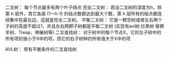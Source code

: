 二叉树：
    每个节点最多有两个叶子结点
完全二叉树：
    若设二叉树的深度为h，除第 h 层外，其它各层 (1～h-1) 的结点数都达到最大个数，第 h 层所有的结点都连续集中在最左边，这就是完全二叉树。
平衡二叉树：
    它是一颗空树或者左右两个子树的高度不超过1，并且左右两颗子树都是平衡二叉树
    (实现有avl树 红黑树 替罪羊树、Treap、伸展树等)
二叉查找树：
    对于树中的每个节点X，它的左子树中的所有项的值小于X中的项，而它的右子树种的所有值大于X中的项

AVL树：
    带有平衡条件的二叉查找树
    
    
    
    
        
